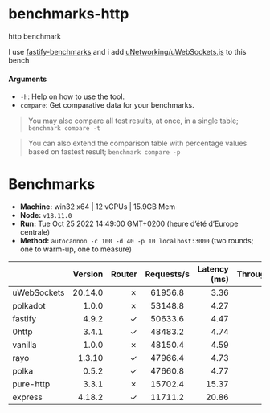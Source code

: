 # benchmarks-http

http benchmark

I use [fastify-benchmarks](https://github.com/fastify/benchmarks) and i add [uNetworking/uWebSockets.js](https://github.com/uNetworking/uWebSockets.js) to this bench

#### Arguments

* `-h`: Help on how to use the tool.
* `compare`: Get comparative data for your benchmarks.

> You may also compare all test results, at once, in a single table; `benchmark compare -t`

> You can also extend the comparison table with percentage values based on fastest result; `benchmark compare -p`
# Benchmarks

* __Machine:__ win32 x64 | 12 vCPUs | 15.9GB Mem
* __Node:__ `v18.11.0`
* __Run:__ Tue Oct 25 2022 14:49:00 GMT+0200 (heure d’été d’Europe centrale)
* __Method:__ `autocannon -c 100 -d 40 -p 10 localhost:3000` (two rounds; one to warm-up, one to measure)

|             | Version | Router | Requests/s | Latency (ms) | Throughput/Mb |
| :--         | --:     | --:    | :-:        | --:          | --:           |
| uWebSockets | 20.14.0 | ✗      | 61956.8    | 3.36         | 7.09          |
| polkadot    | 1.0.0   | ✗      | 53148.8    | 4.27         | 9.48          |
| fastify     | 4.9.2   | ✓      | 50633.6    | 4.47         | 9.08          |
| 0http       | 3.4.1   | ✓      | 48483.2    | 4.74         | 8.65          |
| vanilla     | 1.0.0   | ✗      | 48150.4    | 4.59         | 8.77          |
| rayo        | 1.3.10  | ✓      | 47966.4    | 4.73         | 8.55          |
| polka       | 0.5.2   | ✓      | 47660.8    | 4.77         | 8.50          |
| pure-http   | 3.3.1   | ✗      | 15702.4    | 15.37        | 3.43          |
| express     | 4.18.2  | ✓      | 11711.2    | 20.86        | 2.09          |
